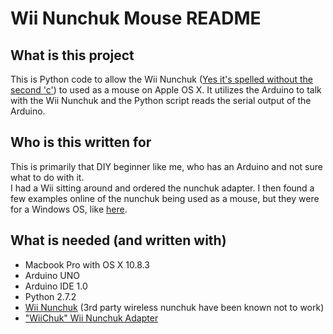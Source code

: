 # Wii Nunchuk Mouse README

## What is this project

This is Python code to allow the Wii Nunchuk ([Yes it's spelled without the second 'c'](http://en.wikipedia.org/wiki/Wii_Remote#Nunchuk)) to used as a mouse on Apple OS X.
It utilizes the Arduino to talk with the Wii Nunchuk and the Python script reads the serial output of the Arduino.

## Who is this written for

This is primarily that DIY beginner like me, who has an Arduino and not sure what to do with it.  
I had a Wii sitting around and ordered the nunchuk adapter. 
I then found a few examples online of the nunchuk being used as a mouse, but they were for a Windows OS, like [here](http://makezine.com/projects/make-33/wii-nunchuk-mouse/).

## What is needed (and written with)
- Macbook Pro with OS X 10.8.3
- Arduino UNO
- Arduino IDE 1.0
- Python 2.7.2
- [Wii Nunchuk](http://www.amazon.com/Wii-Nunchuk-Controller-White-nintendo/dp/B000IMYKQ0) (3rd party wireless nunchuk have been known not to work)
- ["WiiChuk" Wii Nunchuk Adapter](http://todbot.com/blog/2008/02/18/wiichuck-wii-nunchuck-adapter-available/)
